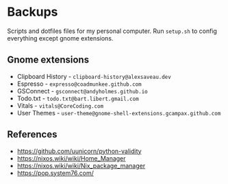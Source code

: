 # Backups

Scripts and dotfiles files for my personal computer. Run `setup.sh` to config everything except gnome extensions.

## Gnome extensions

- Clipboard History - `clipboard-history@alexsaveau.dev`
- Espresso - `expresso@coadmunkee.github.com`
- GSConnect - `gsconnect@andyholmes.github.io`
- Todo.txt - `todo.txt@bart.libert.gmail.com`
- Vitals - `vitals@CoreCoding.com`
- User Themes - `user-theme@gnome-shell-extensions.gcampax.github.com`

## References

- <https://github.com/uunicorn/python-validity>
- <https://nixos.wiki/wiki/Home_Manager>
- <https://nixos.wiki/wiki/Nix_package_manager>
- <https://pop.system76.com/>
